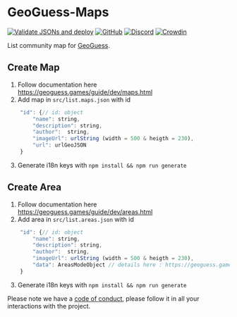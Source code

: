 # GeoGuess-Maps

[![Validate JSONs and deploy](https://github.com/GeoGuess/GeoGuess-Maps/actions/workflows/ci.yml/badge.svg)](https://github.com/GeoGuess/GeoGuess-Maps/actions/workflows/ci.yml)
[![GitHub](https://img.shields.io/github/license/GeoGuess/GeoGuess-Maps)](https://github.com/GeoGuess/GeoGuess-Maps/blob/master/LICENSE) 
[![Discord](https://img.shields.io/discord/758443244387303435?color=7289DA&label=discord&logo=discord&logoColor=FFFFFF)](https://discord.gg/9GXm6RT)
[![Crowdin](https://badges.crowdin.net/geoguess/localized.svg)](https://translate.geoguess.games/project/geoguess)

List community map for [GeoGuess](https://github.com/GeoGuess/Geoguess).


## Create Map

1. Follow documentation here https://geoguess.games/guide/dev/maps.html
2. Add map in `src/list.maps.json` with id
```js 
    "id": {// id: object
        "name": string,
        "description": string,
        "author":  string,
        "imageUrl": urlString (width = 500 & heigth = 230),
        "url": urlGeoJSON
    }
```
3. Generate i18n keys with `npm install && npm run generate`


## Create Area

1. Follow documentation here https://geoguess.games/guide/dev/areas.html
2. Add area in `src/list.areas.json` with id
```js
    "id": {// id: object
        "name": string,
        "description": string,
        "author":  string,
        "imageUrl": urlString (width = 500 & heigth = 230),
        "data": AreasModeObject // details here : https://geoguess.games/guide/dev/areas.html#areasmodeobject
    }
```
3. Generate i18n keys with `npm install && npm run generate`




Please note we have a [code of conduct](https://github.com/GeoGuess/Geoguess/blob/master/CODE_OF_CONDUCT.md), please follow it in all your interactions with the project.
